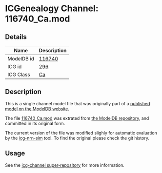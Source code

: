 # ICGenealogy Channel: 116740\_Ca.mod

## Details

Name | Description
---- | -----------
ModelDB id | [116740](http://senselab.med.yale.edu/ModelDB/ShowModel.cshtml?model=116740)
ICG id | [296](http://icg.neurotheory.ox.ac.uk/channels/3/296)
ICG Class | [Ca](http://icg.neurotheory.ox.ac.uk/channels/3)

## Description

This is a single channel model file that was originally part of a [published model on the ModelDB website](http://senselab.med.yale.edu/ModelDB/ShowModel.cshtml?model=116740).


The file [116740\_Ca.mod](116740_Ca.mod) was extrated from [the ModelDB repository](http://senselab.med.yale.edu/ModelDB/ShowModel.cshtml?model=116740), and committed in its original form.

The current version of the file was modified slighly for automatic evaluation by the [icg-nrn-sim](https://github.com/icgenealogy/icg-nrn-sim) tool. To find the original please check the git history.


## Usage

See the [icg-channel super-repository](https://github.com/icgenealogy/icg-channels) for more information.